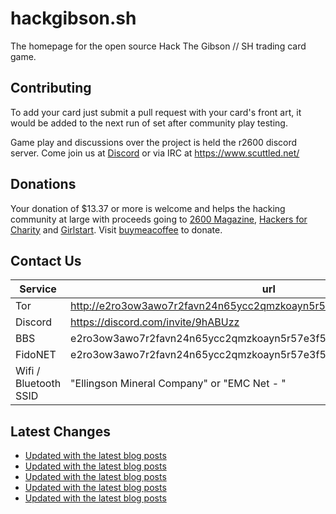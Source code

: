# hackgibson.sh
The homepage for the open source Hack The Gibson // SH trading card game.


## Contributing

To add your card just submit a pull request with your card's front art, it would be added to the next run of set after community play testing.

Game play and discussions over the project is held the r2600 discord server. Come join us at [Discord](https://discord.com/invite/9hABUzz) or via IRC at https://www.scuttled.net/


## Donations

Your donation of $13.37 or more is welcome and helps the hacking community at large with proceeds going to [2600 Magazine](https://2600.com/), [Hackers for Charity](https://hackersforcharity.org) and [Girlstart](https://girlstart.org).  Visit [buymeacoffee](https://www.buymeacoffee.com/hackgibson.sh) to donate.


## Contact Us

Service | url
-|-
Tor | http://e2ro3ow3awo7r2favn24n65ycc2qmzkoayn5r57e3f56nvjwdcgg32ad.onion
Discord | https://discord.com/invite/9hABUzz
BBS | e2ro3ow3awo7r2favn24n65ycc2qmzkoayn5r57e3f56nvjwdcgg32ad.onion:23
FidoNET | e2ro3ow3awo7r2favn24n65ycc2qmzkoayn5r57e3f56nvjwdcgg32ad.onion:24554
Wifi / Bluetooth SSID | "Ellingson Mineral Company" or "EMC Net - <fidonet address>"

## Latest Changes
<!-- BLOG-POST-LIST:START -->
- [Updated with the latest blog posts](https://github.com/DFW2600/hackgibson.sh/commit/5b488ddb3c7257a92a610b8d1587e6c1f8d6d47f)
- [Updated with the latest blog posts](https://github.com/DFW2600/hackgibson.sh/commit/dd4f648fd96e2523a2fae0bcef05a9ba89d8cd98)
- [Updated with the latest blog posts](https://github.com/DFW2600/hackgibson.sh/commit/ea7bd14fe8cd421eac42628b0e8b0e2a87bec9db)
- [Updated with the latest blog posts](https://github.com/DFW2600/hackgibson.sh/commit/2bcb33bbc83c86d9425618036d6b05e4f1c3f427)
- [Updated with the latest blog posts](https://github.com/DFW2600/hackgibson.sh/commit/65261aae02cc13490b19da8838c3a4c0a598b1f5)
<!-- BLOG-POST-LIST:END -->
